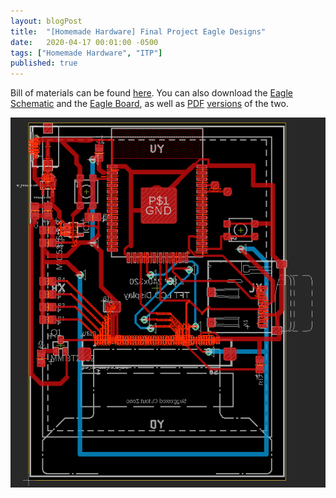 ```yaml
---
layout: blogPost
title:  "[Homemade Hardware] Final Project Eagle Designs"
date:   2020-04-17 00:01:00 -0500
tags: ["Homemade Hardware", "ITP"]
published: true
---
```

Bill of materials can be found [here](https://docs.google.com/spreadsheets/d/1Uv07Ad9jPWgMuVOinqs0TzJjYUghBkELgq30I0iqyWk/edit?usp=sharing).
You can also download the [Eagle Schematic](/assets/media/blog/final-board.sch) and the [Eagle Board](/assets/media/blog/final-board.brd), as well as [PDF](/assets/media/blog/final-circuit.pdf) [versions](/assets/media/blog/final-board.pdf) of the two.
<figure style="margin: 0;">
  <img class="img-row-2" style="border: none;" src="/assets/media/blog/final-shot.png" alt="Board design."/>
  <figcaption>
  </figcaption>
</figure>

<br/><br/><br/><br/>